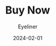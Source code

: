 ---
title: Buy Now
subtitle: Eyeliner
type: music
image: ./images/buy-now.jpg
year: 2015
date: 2024-02-01
link: https://open.spotify.com/album/0CfFoSKMVSd1T50G4eekah?si=NykTuTHwTVCZyoYmjRBSyg
---
